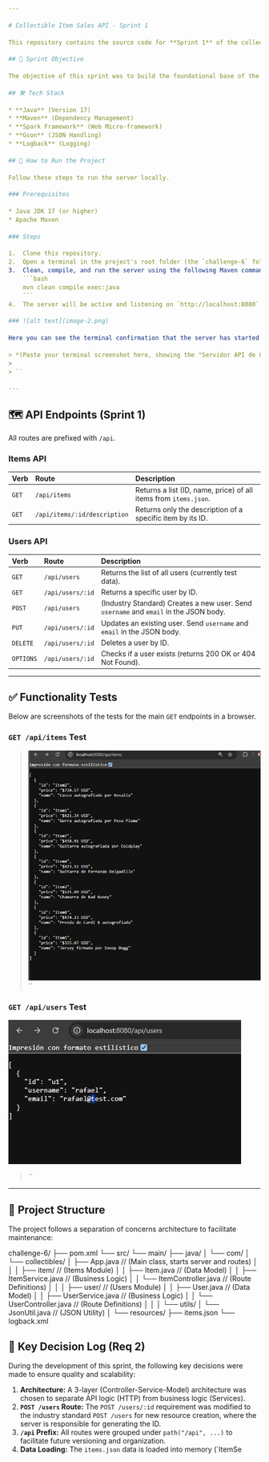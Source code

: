 ```yaml
---

# Collectible Item Sales API - Sprint 1

This repository contains the source code for **Sprint 1** of the collectible item sales project, developed with Java and the Spark framework.

## 🎯 Sprint Objective

The objective of this sprint was to build the foundational base of the RESTful API. The project was structured following a clean architecture (Controller-Service-Model) to ensure scalability and sustainability. Endpoints for user management and item querying were implemented.

## 🛠️ Tech Stack

* **Java** (Version 17)
* **Maven** (Dependency Management)
* **Spark Framework** (Web Micro-framework)
* **Gson** (JSON Handling)
* **Logback** (Logging)

## 🚀 How to Run the Project

Follow these steps to run the server locally.

### Prerequisites

* Java JDK 17 (or higher)
* Apache Maven

### Steps

1.  Clone this repository.
2.  Open a terminal in the project's root folder (the `challenge-6` folder, where the `pom.xml` file is located).
3.  Clean, compile, and run the server using the following Maven command:
    ```bash
    mvn clean compile exec:java
    ```
4.  The server will be active and listening on `http://localhost:8080`.

### ![alt text](image-2.png)

Here you can see the terminal confirmation that the server has started successfully:

> *(Paste your terminal screenshot here, showing the "Servidor API de Coleccionables iniciado..." message)*
>
> ``

---
```


## 🗺️ API Endpoints (Sprint 1)

All routes are prefixed with `/api`.

### Items API

| Verb | Route | Description |
| :--- | :--- | :--- |
| `GET` | `/api/items` | Returns a list (ID, name, price) of all items from `items.json`. |
| `GET` | `/api/items/:id/description` | Returns only the description of a specific item by its ID. |

### Users API

| Verb | Route | Description |
| :--- | :--- | :--- |
| `GET` | `/api/users` | Returns the list of all users (currently test data). |
| `GET` | `/api/users/:id` | Returns a specific user by ID. |
| `POST` | `/api/users` | (Industry Standard) Creates a new user. Send `username` and `email` in the JSON body. |
| `PUT` | `/api/users/:id` | Updates an existing user. Send `username` and `email` in the JSON body. |
| `DELETE` | `/api/users/:id` | Deletes a user by ID. |
| `OPTIONS` | `/api/users/:id` | Checks if a user exists (returns 200 OK or 404 Not Found). |

---

## ✅ Functionality Tests

Below are screenshots of the tests for the main `GET` endpoints in a browser.

### `GET /api/items` Test

> ![alt text](image.png)
> ``

### `GET /api/users` Test

![alt text](image-1.png)
>
> ``

---

## 📁 Project Structure

The project follows a separation of concerns architecture to facilitate maintenance:

challenge-6/ ├── pom.xml └── src/ └── main/ ├── java/ │ └── com/ │ └── collectibles/ │ ├── App.java // (Main class, starts server and routes) │ │ │ ├── item/ // (Items Module) │ │ ├── Item.java // (Data Model) │ │ ├── ItemService.java // (Business Logic) │ │ └── ItemController.java // (Route Definitions) │ │ │ ├── user/ // (Users Module) │ │ ├── User.java // (Data Model) │ │ ├── UserService.java // (Business Logic) │ │ └── UserController.java // (Route Definitions) │ │ │ └── utils/ │ └── JsonUtil.java // (JSON Utility) │ └── resources/ ├── items.json └── logback.xml


## 📝 Key Decision Log (Req 2)

During the development of this sprint, the following key decisions were made to ensure quality and scalability:

1.  **Architecture:** A 3-layer (Controller-Service-Model) architecture was chosen to separate API logic (HTTP) from business logic (Services).
2.  **`POST /users` Route:** The `POST /users/:id` requirement was modified to the industry standard `POST /users` for new resource creation, where the server is responsible for generating the ID.
3.  **`/api` Prefix:** All routes were grouped under `path("/api", ...)` to facilitate future versioning and organization.
4.  **Data Loading:** The `items.json` data is loaded into memory (`ItemSe